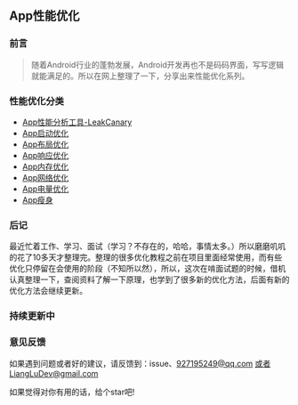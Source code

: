 ## App性能优化

### 前言

> 随着Android行业的蓬勃发展，Android开发再也不是码码界面，写写逻辑就能满足的。所以在网上整理了一下，分享出来性能优化系列。

### 性能优化分类

- [App性能分析工具-LeakCanary](https://github.com/LiangLuDev/AppOptimize/blob/master/App%E6%80%A7%E8%83%BD%E5%88%86%E6%9E%90%E5%B7%A5%E5%85%B7-LeakCanary.md)
- [App启动优化](https://github.com/LiangLuDev/AppOptimize/blob/master/App%E5%90%AF%E5%8A%A8%E4%BC%98%E5%8C%96.md)
- [App布局优化](https://github.com/LiangLuDev/AppOptimize/blob/master/App%E5%B8%83%E5%B1%80%E4%BC%98%E5%8C%96.md)
- [App响应优化](https://github.com/LiangLuDev/AppOptimize/blob/master/App%E5%93%8D%E5%BA%94%E4%BC%98%E5%8C%96.md)
- [App内存优化](https://github.com/LiangLuDev/AppOptimize/blob/master/App%E5%86%85%E5%AD%98%E4%BC%98%E5%8C%96.md)
- [App网络优化](https://github.com/LiangLuDev/AppOptimize/blob/master/App%E7%BD%91%E7%BB%9C%E4%BC%98%E5%8C%96.md)
- [App电量优化](https://github.com/LiangLuDev/AppOptimize/blob/master/App%E7%94%B5%E9%87%8F%E4%BC%98%E5%8C%96.md)
- [App瘦身](https://github.com/LiangLuDev/AppOptimize/blob/ca76ff4267c5800bcf1e128f48b46587b28dc0ce/App%E7%98%A6%E8%BA%AB.md)


### 后记
最近忙着工作、学习、面试（学习？不存在的，哈哈，事情太多。）所以磨磨叽叽的花了10多天才整理完。整理的很多优化教程之前在项目里面经常使用，而有些优化只停留在会使用的阶段（不知所以然），所以，这次在啃面试题的时候，借机认真整理一下，查阅资料了解一下原理，也学到了很多新的优化方法，后面有新的优化方法会继续更新。


### 持续更新中

### 意见反馈
如果遇到问题或者好的建议，请反馈到：issue、927195249@qq.com 或者LiangLuDev@gmail.com

如果觉得对你有用的话，给个star吧!

